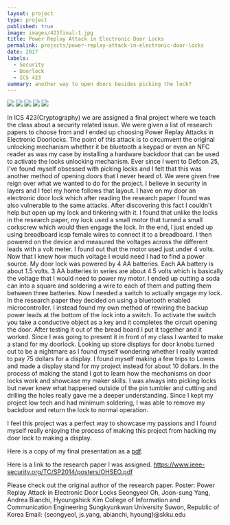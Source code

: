 ```yaml
---
layout: project
type: project
published: true
image: images/423final-1.jpg
title: Power Replay Attack in Electronic Door Locks
permalink: projects/power-replay-attack-in-electronic-door-locks
date: 2017
labels:
  - Security
  - Doorlock
  - ICS 423
summary: another way to open doors besides picking the lock?
---
```


<div class="ui small rounded images">
  <img class="ui image" src="../images/423final-1.jpg">
  <img class="ui image" src="../images/423final-2.jpg">
  <img class="ui image" src="../images/423final-3.jpg">
  <img class="ui image" src="../images/423final-4.jpg">
  <img class="ui image" src="../images/423final-5.JPG">
</div>

In ICS 423(Cryptography) we are assigned a final project where we teach the class about a security related issue. We were given a list of research papers to choose from and I ended up choosing Power Replay Attacks in Electronic Doorlocks. The point of this attack is to circumvent the original unlocking mechanism whether it be bluetooth a keypad or even an NFC reader as was my case by installing a hardware backdoor that can be used to activate the locks unlocking mechanism.  Ever since I went to Defcon 25, I've found myself obsessed with picking locks and I felt that this was another method of opening doors that I never heard of. We were given free reign over what we wanted to do for the project. I believe in security in layers and I feel my home follows that layout. I have on my door an electronic door lock which after reading the research paper I found was also vulnerable to the same attacks. After discovering this fact I couldn't help but open up my lock and tinkering with it. I found that unlike the locks in the research paper, my lock used a small motor that turned a small corkscrew which would then engage the lock. In the end, I just ended up using breadboard icsp female wires to connect it to a breadboard. I then powered on the device and measured the voltages across the different leads with a volt meter. I found out that the motor used just under 4 volts. Now that I knew how much voltage I would need I had to find a power source. My door lock was powered by 4 AA batteries. Each AA battery is about 1.5 volts. 3 AA batteries in series are about 4.5 volts which is basically the voltage that I would need to power my motor. I ended up cutting a soda can into a square and soldering a wire to each of them and putting them between three batteries. Now I needed a switch to actually engage my lock. In the research paper they decided on using a bluetooth enabled microcontroller. I instead found my own method of rewiring the backup power leads at the bottom of the lock into a switch. To activate the switch you take a conductive object as a key and it completes the circuit opening the door. After testing it out of the bread board I put it together and it worked. Since I was going to present it in front of my class I wanted to make a stand for my doorlock. Looking up store displays for door knobs turned out to be a nightmare as I found myself wondering whether I really wanted to pay 75 dollars for a display. I found myself making a few trips to Lowes and made a display stand for my project instead for about 10 dollars. In the process of making the stand I got to learn how the mechanisms on door locks work and showcase my maker skills. I was always into picking locks but never knew what happened outside of the pin tumbler and cutting and drilling the holes really gave me a deeper understanding. Since I kept my project low tech and had minimum soldering, I was able to remove my backdoor and return the lock to normal operation.

I feel this project was a perfect way to showcase my passions and I found myself really enjoying the process of making this project from hacking my door lock to making a display.



Here is a copy of my final presentation as a <a href="../files/iCS423FinalPresentationPowerReplayAttacksRyanNakata.pdf">pdf</a>.

Here is a link to the research paper I was assigned. <a href="https://www.ieee-security.org/TC/SP2014/posters/OHSEO.pdf">https://www.ieee-security.org/TC/SP2014/posters/OHSEO.pdf</a>

Please check out the original author of the research paper.
Poster: Power Replay Attack in Electronic Door Locks
Seongyeol Oh, Joon-sung Yang, Andrea Bianchi, Hyoungshick Kim
College of Information and Communication Engineering Sungkyunkwan University Suwon, Republic of Korea
Email: {seongyeol, js.yang, abianchi, hyoung}@skku.edu

